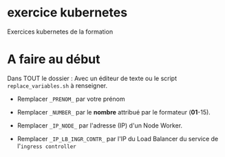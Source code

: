 # exercice kubernetes

Exercices kubernetes de la formation

# A faire au début

Dans TOUT le dossier :
Avec un éditeur de texte ou le script `replace_variables.sh` à renseigner.

- Remplacer `_PRENOM_` par votre prénom
- Remplacer `_NUMBER_` par le **nombre** attribué par le formateur (**01**-15).
- Remplacer `_IP_NODE_` par l'adresse (IP) d'un Node Worker.

- Remplacer `_IP_LB_INGR_CONTR_` par l'IP du Load Balancer du service de l'`ingress controller`
